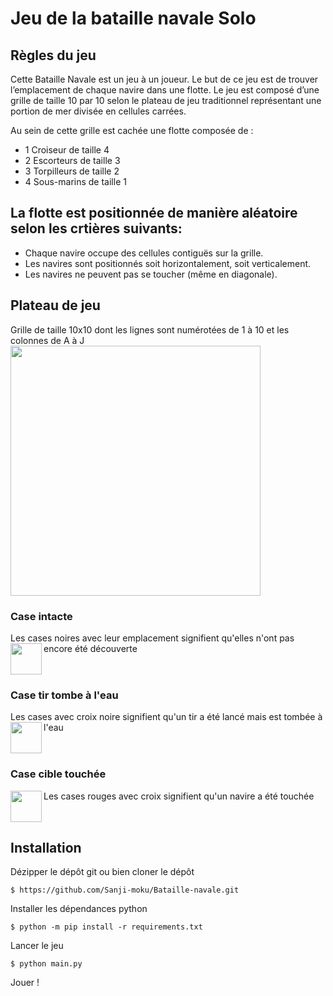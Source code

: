 # Jeu de la bataille navale Solo

## Règles du jeu
Cette Bataille Navale est un jeu à un joueur. 
Le but de ce jeu est de trouver l’emplacement de chaque navire dans une flotte. 
Le jeu est composé d’une grille de taille 10 par 10 selon le plateau de jeu traditionnel représentant une portion de mer divisée en cellules carrées. 

Au sein de cette grille est cachée une flotte composée de : 
- 1 Croiseur de taille 4 
- 2 Escorteurs de taille 3 
- 3 Torpilleurs de taille 2 
- 4 Sous-marins de taille 1 

## La flotte est positionnée de manière aléatoire selon les crtières suivants:

- Chaque navire occupe des cellules contiguës sur la grille.
- Les navires sont positionnés soit horizontalement, soit verticalement. 
- Les navires ne peuvent pas se toucher (même en diagonale).

## Plateau de jeu
Grille de taille 10x10 dont les lignes sont numérotées de 1 à 10 et les colonnes de A à J
<img src="https://user-images.githubusercontent.com/80407460/222981363-f942b821-5821-4ea5-9cdf-2a4c3813471b.png" width="400">

### Case intacte
Les cases noires avec leur emplacement signifient qu'elles n'ont pas encore été découverte
<img align="left" width="50" height="50" src="https://user-images.githubusercontent.com/80407460/222981846-88c0cb95-71bd-4d45-8bb0-de6bbc627a32.png">
<br clear="left"/>


### Case tir tombe à l'eau
Les cases avec croix noire signifient qu'un tir a été lancé mais est tombée à l'eau
<img align="left" width="50" height="50" src="https://user-images.githubusercontent.com/80407460/222981553-64fac3aa-116d-4d08-8792-80cd1b863245.png">
<br clear="left"/>

### Case cible touchée
Les cases rouges avec croix signifient qu'un navire a été touchée
<img align="left" width="50" height="50" src="https://user-images.githubusercontent.com/80407460/222982029-906011ff-d62e-4ca0-bc3d-060959598327.png">
<br clear="left"/>

## Installation

Dézipper le dépôt git ou bien cloner le dépôt

    $ https://github.com/Sanji-moku/Bataille-navale.git

Installer les dépendances python

    $ python -m pip install -r requirements.txt
    
Lancer le jeu

    $ python main.py
    
Jouer !

